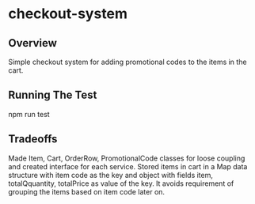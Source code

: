 # checkout-system

## Overview
Simple checkout system for adding promotional codes to the items in the cart.

## Running The Test
npm run test

## Tradeoffs

Made Item, Cart, OrderRow, PromotionalCode classes for loose coupling and created interface for each service.
Stored items in cart in a Map data structure with item code as the key and object with fields item, totalQquantity, totalPrice as value of the key. It avoids requirement of grouping the items based on item code later on.




